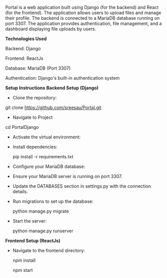 Portal is a web application built using Django (for the backend) and React (for the frontend). The application allows users to upload files and manage their profile. The backend is connected to a MariaDB database running on port 3307. The application provides authentication, file management, and a dashboard displaying file uploads by users.

**Technologies Used**

Backend: Django 

Frontend: ReactJs

Database: MariaDB (Port 3307)

Authentication: Django's built-in authentication system

**Setup Instructions**
**Backend Setup (Django)**

* Clone the repository:

git clone https://github.com/sreesau/Portal.git

* Navigate to Project 

cd PortalDjango

* Activate the virtual environment:

* Install dependencies:

   pip install -r requirements.txt

* Configure your MariaDB database:

* Ensure your MariaDB server is running on port 3307.

* Update the DATABASES section in settings.py with the connection details.

* Run migrations to set up the database:

  python manage.py migrate

* Start the server:

  python manage.py runserver

**Frontend Setup (ReactJs)**

* Navigate to the frontend directory:
  
  npm install
  
  npm start


